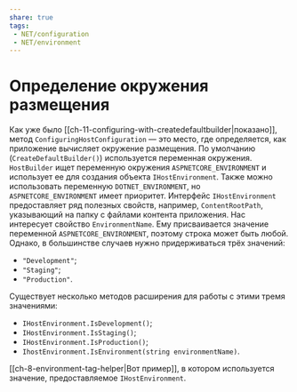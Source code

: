 ```yaml
---
share: true
tags:
 - NET/configuration
 - NET/environment
---
```

# Определение окружения размещения
Как уже было [[ch-11-configuring-with-createdefaultbuilder|показано]], метод `ConfiguringHostConfiguration` — это место, где определяется, как приложение вычисляет окружение размещения. По умолчанию (`CreateDefaultBuilder()`) используется переменная окружения. `HostBuilder` ищет переменную окружения `ASPNETCORE_ENVIRONMENT` и использует ее для создания объекта `IHostEnvironment`. Также можно использовать переменную `DOTNET_ENVIRONMENT`, но `ASPNETCORE_ENVIRONMENT` имеет приоритет.
Интерфейс `IHostEnvironment` предоставляет ряд полезных свойств, например, `ContentRootPath`, указывающий на папку с файлами контента приложения.
Нас интересует свойство `EnvironmentName`. Ему присваивается значение переменной `ASPNETCORE_ENVIRONMENT`, поэтому строка может быть любой. Однако, в большинстве случаев нужно придерживаться трёх значений:
- `"Development"`;
- `"Staging"`;
- `"Production"`.

Существует несколько методов расширения для работы с этими тремя значениями:
- `IHostEnvironment.IsDevelopment()`;
- `IHostEnvironment.IsStaging()`;
- `IHostEnvironment.IsProduction()`;
- `IhostEnvironment.IsEnvironment(string environmentName)`.

[[ch-8-environment-tag-helper|Вот пример]], в котором используется значение, предоставляемое `IHostEnvironment`.
